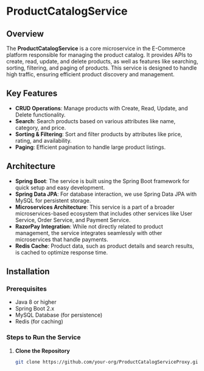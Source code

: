 # ProductCatalogService

## Overview
The **ProductCatalogService** is a core microservice in the E-Commerce platform responsible for managing the product catalog. It provides APIs to create, read, update, and delete products, as well as features like searching, sorting, filtering, and paging of products. This service is designed to handle high traffic, ensuring efficient product discovery and management.

## Key Features
- **CRUD Operations**: Manage products with Create, Read, Update, and Delete functionality.
- **Search**: Search products based on various attributes like name, category, and price.
- **Sorting & Filtering**: Sort and filter products by attributes like price, rating, and availability.
- **Paging**: Efficient pagination to handle large product listings.

## Architecture
- **Spring Boot**: The service is built using the Spring Boot framework for quick setup and easy development.
- **Spring Data JPA**: For database interaction, we use Spring Data JPA with MySQL for persistent storage.
- **Microservices Architecture**: This service is a part of a broader microservices-based ecosystem that includes other services like User Service, Order Service, and Payment Service.
- **RazorPay Integration**: While not directly related to product management, the service integrates seamlessly with other microservices that handle payments.
- **Redis Cache**: Product data, such as product details and search results, is cached to optimize response time.

## Installation

### Prerequisites
- Java 8 or higher
- Spring Boot 2.x
- MySQL Database (for persistence)
- Redis (for caching)

### Steps to Run the Service

1. **Clone the Repository**
   ```bash
   git clone https://github.com/your-org/ProductCatalogServiceProxy.git

